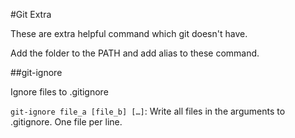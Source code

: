 #Git Extra

These are extra helpful command which git doesn't have.

Add the folder to the PATH and add alias to these command.

##git-ignore

Ignore files to .gitignore

`git-ignore file_a [file_b] […]`: Write all files in the arguments to .gitignore. One file per line.